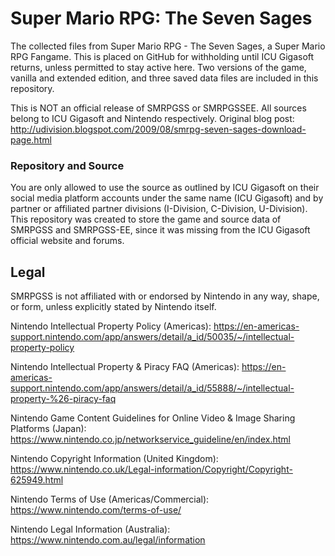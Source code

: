 # Super Mario RPG: The Seven Sages
The collected files from Super Mario RPG - The Seven Sages, a Super Mario RPG Fangame. This is placed on GitHub for withholding until ICU Gigasoft returns, unless permitted to stay active here. Two versions of the game, vanilla and extended edition, and three saved data files are included in this repository.

This is NOT an official release of SMRPGSS or SMRPGSSEE. All sources belong to ICU Gigasoft and Nintendo respectively.
Original blog post: http://udivision.blogspot.com/2009/08/smrpg-seven-sages-download-page.html

### Repository and Source

You are only allowed to use the source as outlined by ICU Gigasoft on their social media platform accounts under the same name (ICU Gigasoft) and by partner or affiliated partner divisions (I-Division, C-Division, U-Division).
This repository was created to store the game and source data of SMRPGSS and SMRPGSS-EE, since it was missing from the ICU Gigasoft official website and forums.

## Legal

SMRPGSS is not affiliated with or endorsed by Nintendo in any way, shape, or form, unless explicitly stated by Nintendo itself.
    
    
    
Nintendo Intellectual Property Policy (Americas): https://en-americas-support.nintendo.com/app/answers/detail/a_id/50035/~/intellectual-property-policy

Nintendo Intellectual Property & Piracy FAQ (Americas): https://en-americas-support.nintendo.com/app/answers/detail/a_id/55888/~/intellectual-property-%26-piracy-faq

Nintendo Game Content Guidelines for Online Video & Image Sharing Platforms (Japan): https://www.nintendo.co.jp/networkservice_guideline/en/index.html

Nintendo Copyright Information (United Kingdom): https://www.nintendo.co.uk/Legal-information/Copyright/Copyright-625949.html

Nintendo Terms of Use (Americas/Commercial): https://www.nintendo.com/terms-of-use/

Nintendo Legal Information (Australia): https://www.nintendo.com.au/legal/information
